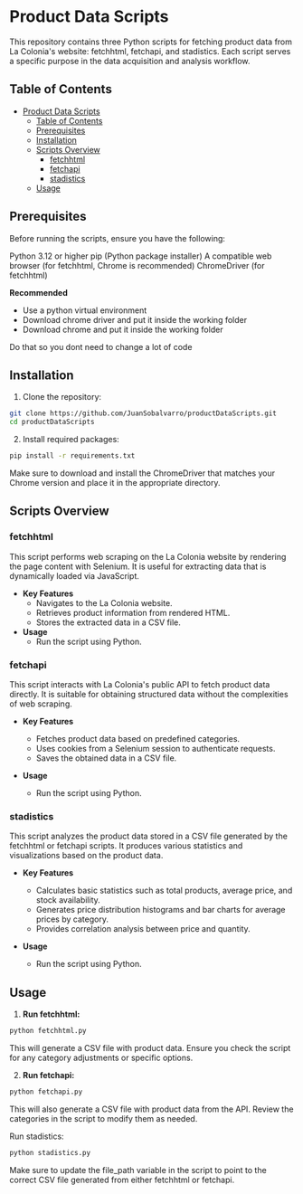 # Product Data Scripts
This repository contains three Python scripts for fetching product data from La Colonia's website: fetchhtml, fetchapi, and stadistics. Each script serves a specific purpose in the data acquisition and analysis workflow.

## Table of Contents
- [Product Data Scripts](#product-data-scripts)
  - [Table of Contents](#table-of-contents)
  - [Prerequisites](#prerequisites)
  - [Installation](#installation)
  - [Scripts Overview](#scripts-overview)
    - [fetchhtml](#fetchhtml)
    - [fetchapi](#fetchapi)
    - [stadistics](#stadistics)
  - [Usage](#usage)
   
## Prerequisites
Before running the scripts, ensure you have the following:

Python 3.12 or higher
pip (Python package installer)
A compatible web browser (for fetchhtml, Chrome is recommended)
ChromeDriver (for fetchhtml)

**Recommended**
- Use a python virtual environment
- Download chrome driver and put it inside the working folder
- Download chrome and put it inside the working folder

Do that so you dont need to change a lot of code

## Installation
1. Clone the repository:

```bash
git clone https://github.com/JuanSobalvarro/productDataScripts.git
cd productDataScripts
```
2. Install required packages:

```bash
pip install -r requirements.txt
```
Make sure to download and install the ChromeDriver that matches your Chrome version and place it in the appropriate directory.

## Scripts Overview
### fetchhtml
This script performs web scraping on the La Colonia website by rendering the page content with Selenium. It is useful for extracting data that is dynamically loaded via JavaScript.

- **Key Features**
  - Navigates to the La Colonia website.
  - Retrieves product information from rendered HTML.
  - Stores the extracted data in a CSV file.
- **Usage**
  - Run the script using Python.

### fetchapi
This script interacts with La Colonia's public API to fetch product data directly. It is suitable for obtaining structured data without the complexities of web scraping.

- **Key Features**

  - Fetches product data based on predefined categories.
  - Uses cookies from a Selenium session to authenticate requests.
  - Saves the obtained data in a CSV file.
- **Usage**
    - Run the script using Python.

### stadistics
This script analyzes the product data stored in a CSV file generated by the fetchhtml or fetchapi scripts. It produces various statistics and visualizations based on the product data.

- **Key Features**

    - Calculates basic statistics such as total products, average price, and stock availability.
    - Generates price distribution histograms and bar charts for average prices by category.
    - Provides correlation analysis between price and quantity.
- **Usage**

    - Run the script using Python.

## Usage
1. **Run fetchhtml:**

```bash
python fetchhtml.py
```
This will generate a CSV file with product data. Ensure you check the script for any category adjustments or specific options.

2. **Run fetchapi:**

```bash
python fetchapi.py
```
This will also generate a CSV file with product data from the API. Review the categories in the script to modify them as needed.

Run stadistics:

```bash
python stadistics.py
```
Make sure to update the file_path variable in the script to point to the correct CSV file generated from either fetchhtml or fetchapi.